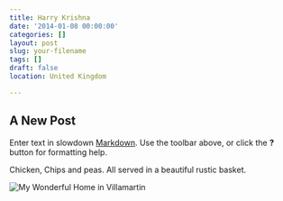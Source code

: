 ```yaml
---
title: Harry Krishna
date: '2014-01-08 00:00:00'
categories: []
layout: post
slug: your-filename
tags: []
draft: false
location: United Kingdom

---
```

## A New Post

Enter text in slowdown [Markdown](http://daringfireball.net/projects/markdown/). Use the toolbar above, or click the **?** button for formatting help.

Chicken, Chips and peas. All served in a beautiful rustic basket.

![My Wonderful Home in Villamartin](http://forestry.io/sites/5vz8mzbei02yaq/image/%2Fimages%2FVMartin.jpeg)
